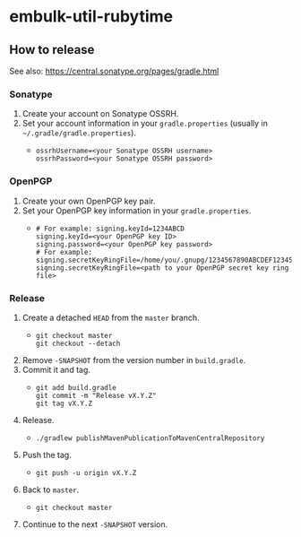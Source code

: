 embulk-util-rubytime
=====================

How to release
---------------

See also: https://central.sonatype.org/pages/gradle.html

### Sonatype

1. Create your account on Sonatype OSSRH.
2. Set your account information in your `gradle.properties` (usually in `~/.gradle/gradle.properties`).
    * ```
      ossrhUsername=<your Sonatype OSSRH username>
      ossrhPassword=<your Sonatype OSSRH password>
      ```

### OpenPGP

1. Create your own OpenPGP key pair.
2. Set your OpenPGP key information in your `gradle.properties`.
    * ```
      # For example: signing.keyId=1234ABCD
      signing.keyId=<your OpenPGP key ID>
      signing.password=<your OpenPGP key password>
      # For example: signing.secretKeyRingFile=/home/you/.gnupg/1234567890ABCDEF1234567890ABCDEF12345678.secring.gpg
      signing.secretKeyRingFile=<path to your OpenPGP secret key ring file>
      ```

### Release

1. Create a detached `HEAD` from the `master` branch.
    * ```
      git checkout master
      git checkout --detach
      ```
2. Remove `-SNAPSHOT` from the version number in `build.gradle`.
3. Commit it and tag.
    * ```
      git add build.gradle
      git commit -m "Release vX.Y.Z"
      git tag vX.Y.Z
      ```
4. Release.
    * ```
      ./gradlew publishMavenPublicationToMavenCentralRepository
      ```
5. Push the tag.
    * ```
      git push -u origin vX.Y.Z
      ```
6. Back to `master`.
    * ```
      git checkout master
      ```
7. Continue to the next `-SNAPSHOT` version.
